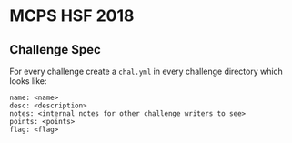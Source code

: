 # MCPS HSF 2018

## Challenge Spec

For every challenge create a `chal.yml` in every challenge directory which looks like:

```
name: <name>
desc: <description>
notes: <internal notes for other challenge writers to see>
points: <points>
flag: <flag>
```
